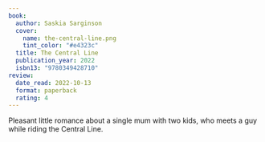 ```yaml
---
book:
  author: Saskia Sarginson
  cover:
    name: the-central-line.png
    tint_color: "#e4323c"
  title: The Central Line
  publication_year: 2022
  isbn13: "9780349428710"
review:
  date_read: 2022-10-13
  format: paperback
  rating: 4
---
```


Pleasant little romance about a single mum with two kids, who meets a guy while riding the Central Line.
